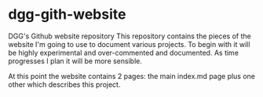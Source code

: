 # dgg-gith-website
DGG's Github website repository
This repository contains the pieces of the website I'm going to use to document various projects.
To begin with it will be highly experimental and over-commented and documented.
As time progresses I plan it will be more sensible.

At this point the website contains 2 pages: the main index.md page plus one other which describes this project.
